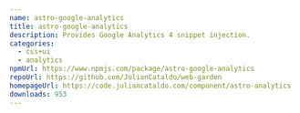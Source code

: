 ```yaml
---
name: astro-google-analytics
title: astro-google-analytics
description: Provides Google Analytics 4 snippet injection.
categories:
  - css+ui
  - analytics
npmUrl: https://www.npmjs.com/package/astro-google-analytics
repoUrl: https://github.com/JulianCataldo/web-garden
homepageUrl: https://code.juliancataldo.com/component/astro-analytics
downloads: 953
---
```

